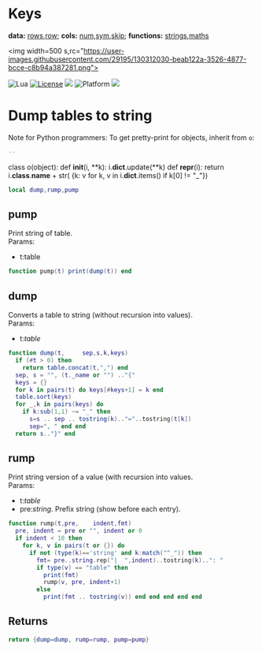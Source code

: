 
<h1>Keys</h1>

<b>data:</b> <a href="rows.md">rows</a>,<a href="row.md">row</a>;
<b>cols:</b> <a href="num,md">num</a>,<a href="sym.md">sym</a>,<a href="skip,md">skip</a>;
<b>functions:</b> <a href="strings.md">strings</a>,<a href="maths.md">maths</a><br>

<img width=500
s,rc="https://user-images.githubusercontent.com/29195/130312030-beab122a-3526-4877-bcce-c8b94a387281.png">

<img alt="Lua" src="https://img.shields.io/badge/lua-v5.4-blue">&nbsp;<a 
href="https://github.com/timm/keys/blob/master/LICENSE.md"><img
alt="License" src="https://img.shields.io/badge/license-unlicense-red"></a> <img
src="https://img.shields.io/badge/purpose-ai%20,%20se-blueviolet"> <img
alt="Platform" src="https://img.shields.io/badge/platform-osx%20,%20linux-lightgrey"> <a
href="https://github.com/timm/keys/actions"><img
src="https://github.com/timm/keys/actions/workflows/unit-test.yml/badge.svg"></a>

# Dump tables to string
Note for Python  programmers:
To get pretty-print for objects, inherit from ``o``:

```lua
--
```
   class o(object):
     def __init__(i, **k): i.__dict__.update(**k)
     def __repr__(i):
       return i.__class__.__name__ + str(
         {k: v for k, v in i.__dict__.items() if k[0] != "_"})

```lua
local dump,rump,pump
```
## pump
Print  string of table.   
Params:
- t:table

```lua
function pump(t) print(dump(t)) end
```
## dump
Converts a table  to string (without  recursion into values).   
Params:
- t:_table_

```lua
function dump(t,     sep,s,k,keys)
  if (#t > 0) then
    return table.concat(t,",") end
  sep, s = "", (t._name or "") .."{"
  keys = {}
  for k in pairs(t) do keys[#keys+1] = k end
  table.sort(keys)
  for _,k in pairs(keys) do
    if k:sub(1,1) ~= "_" then
      s=s .. sep .. tostring(k).."="..tostring(t[k])
      sep=", " end end 
  return s.."}" end
```
## rump
Print string version of a value (with
recursion into values.    
Params:
- t:_table_
- pre:_string_. Prefix string (show before each entry).

```lua
function rump(t,pre,    indent,fmt)
  pre, indent = pre or "", indent or 0
  if indent < 10 then
    for k, v in pairs(t or {}) do
      if not (type(k)=='string' and k:match("^_")) then
        fmt= pre..string.rep("|  ",indent)..tostring(k)..": "
        if type(v) == "table" then
          print(fmt)
          rump(v, pre, indent+1)
        else
          print(fmt .. tostring(v)) end end end end end
```
## Returns

```lua
return {dump=dump, rump=rump, pump=pump}

```
